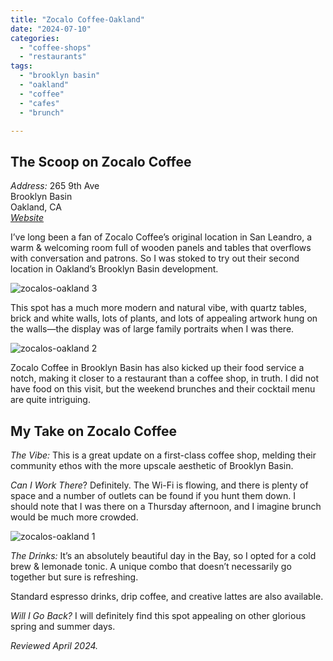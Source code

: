 ```yaml
---
title: "Zocalo Coffee-Oakland"
date: "2024-07-10"
categories:
  - "coffee-shops"
  - "restaurants"
tags:
  - "brooklyn basin"
  - "oakland"
  - "coffee"
  - "cafes"
  - "brunch"

---
```

## The Scoop on Zocalo Coffee

*Address:*
265 9th Ave\
Brooklyn Basin\
Oakland, CA\
[*Website*](https://www.zocalocoffee.com/) 

I’ve long been a fan of Zocalo Coffee’s original location in San Leandro, a warm & welcoming room full of wooden panels and tables that overflows with conversation and patrons. So I was stoked to try out their second location in Oakland’s Brooklyn Basin development.

![zocalos-oakland 3](http://s3.amazonaws.com/thegourmez-wpmedia/2024/07/zocalos-oakland+(3).jpg)

This spot has a much more modern and natural vibe, with quartz tables, brick and white walls, lots of plants, and lots of appealing artwork hung on the walls—the display was of large family portraits when I was there.

![zocalos-oakland 2](http://s3.amazonaws.com/thegourmez-wpmedia/2024/07/zocalos-oakland+(2).jpg)

Zocalo Coffee in Brooklyn Basin has also kicked up their food service a notch, making it closer to a restaurant than a coffee shop, in truth. I did not have food on this visit, but the weekend brunches and their cocktail menu are quite intriguing.

## My Take on Zocalo Coffee

*The Vibe:* This is a great update on a first-class coffee shop, melding their community ethos with the more upscale aesthetic of Brooklyn Basin.

*Can I Work There*? Definitely. The Wi-Fi is flowing, and there is plenty of space and a number of outlets can be found if you hunt them down. I should note that I was there on a Thursday afternoon, and I imagine brunch would be much more crowded.

![zocalos-oakland 1](http://s3.amazonaws.com/thegourmez-wpmedia/2024/07/zocalos-oakland+(1).jpg)

*The Drinks:* It’s an absolutely beautiful day in the Bay, so I opted for a cold brew & lemonade tonic. A unique combo that doesn’t necessarily go together but sure is refreshing. 

Standard espresso drinks, drip coffee, and creative lattes are also available.

*Will I Go Back?* I will definitely find this spot appealing on other glorious spring and summer days.

*Reviewed April 2024.*
